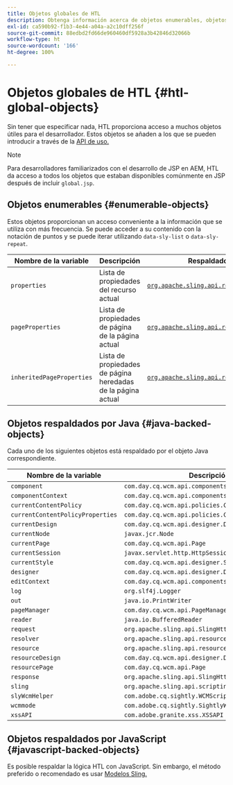 ```yaml
---
title: Objetos globales de HTL
description: Obtenga información acerca de objetos enumerables, objetos respaldados por Java y por JavaScript en HTL.
exl-id: ca590b92-f1b3-4e44-a04a-a2c10dff256f
source-git-commit: 88edbd2fd66de960460df5928a3b42846d32066b
workflow-type: ht
source-wordcount: '166'
ht-degree: 100%

---
```



# Objetos globales de HTL {#htl-global-objects}

Sin tener que especificar nada, HTL proporciona acceso a muchos objetos útiles para el desarrollador. Estos objetos se añaden a los que se pueden introducir a través de la [API de uso.](java-use-api.md)

>[!NOTE]
>
>Para desarrolladores familiarizados con el desarrollo de JSP en AEM, HTL da acceso a todos los objetos que estaban disponibles comúnmente en JSP después de incluir `global.jsp`.

## Objetos enumerables {#enumerable-objects}

Estos objetos proporcionan un acceso conveniente a la información que se utiliza con más frecuencia. Se puede acceder a su contenido con la notación de puntos y se puede iterar utilizando `data-sly-list` o `data-sly-repeat`.

| Nombre de la variable | Descripción | Respaldado por |
|--- |--- |--- |
| `properties` | Lista de propiedades del recurso actual | [`org.apache.sling.api.resource.ValueMap`](https://developer.adobe.com/experience-manager/reference-materials/6-5/javadoc/org/apache/sling/api/resource/ValueMap.html) |
| `pageProperties` | Lista de propiedades de página de la página actual | [`org.apache.sling.api.resource.ValueMap`](https://developer.adobe.com/experience-manager/reference-materials/6-5/javadoc/org/apache/sling/api/resource/ValueMap.html) |
| `inheritedPageProperties` | Lista de propiedades de página heredadas de la página actual | [`org.apache.sling.api.resource.ValueMap`](https://developer.adobe.com/experience-manager/reference-materials/6-5/javadoc/org/apache/sling/api/resource/ValueMap.html) |

## Objetos respaldados por Java {#java-backed-objects}

Cada uno de los siguientes objetos está respaldado por el objeto Java correspondiente.

| Nombre de la variable | Descripción |
|---|---|
| `component` | `com.day.cq.wcm.api.components.Component` |
| `componentContext` | `com.day.cq.wcm.api.components.ComponentContext` |
| `currentContentPolicy` | `com.day.cq.wcm.api.policies.ContentPolicy` |
| `currentContentPolicyProperties` | `com.day.cq.wcm.api.policies.ContentPolicy` |
| `currentDesign` | `com.day.cq.wcm.api.designer.Design` |
| `currentNode` | `javax.jcr.Node` |
| `currentPage` | `com.day.cq.wcm.api.Page` |
| `currentSession` | `javax.servlet.http.HttpSession` |
| `currentStyle` | `com.day.cq.wcm.api.designer.Style` |
| `designer` | `com.day.cq.wcm.api.designer.Designer` |
| `editContext` | `com.day.cq.wcm.api.components.EditContext` |
| `log` | `org.slf4j.Logger` |
| `out` | `java.io.PrintWriter` |
| `pageManager` | `com.day.cq.wcm.api.PageManager` |
| `reader` | `java.io.BufferedReader` |
| `request` | `org.apache.sling.api.SlingHttpServletRequest` |
| `resolver` | `org.apache.sling.api.resource.ResourceResolver` |
| `resource` | `org.apache.sling.api.resource.Resource` |
| `resourceDesign` | `com.day.cq.wcm.api.designer.Design` |
| `resourcePage` | `com.day.cq.wcm.api.Page` |
| `response` | `org.apache.sling.api.SlingHttpServletResponse` |
| `sling` | `org.apache.sling.api.scripting.SlingScriptHelper` |
| `slyWcmHelper` | `com.adobe.cq.sightly.WCMScriptHelper` |
| `wcmmode` | `com.adobe.cq.sightly.SightlyWCMMode` |
| `xssAPI` | `com.adobe.granite.xss.XSSAPI` |

## Objetos respaldados por JavaScript {#javascript-backed-objects}

Es posible respaldar la lógica HTL con JavaScript. Sin embargo, el método preferido o recomendado es usar [Modelos Sling.](https://sling.apache.org/documentation/bundles/models.html)
